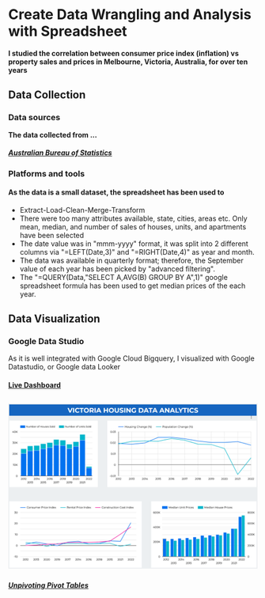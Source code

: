 # Create Data Wrangling and Analysis with Spreadsheet
**I studied the correlation between consumer price index (inflation) vs property sales and prices in Melbourne, Victoria, Australia, for over ten years**

## Data Collection
### Data sources
**The data collected from ...**
##### [Australian Bureau of Statistics](https://www.abs.gov.au/statistics/economy/price-indexes-and-inflation/consumer-price-index-australia/sep-quarter-2022#using-price-indexes)
### Platforms and tools
#### As the data is a small dataset, the spreadsheet has been used to
- Extract-Load-Clean-Merge-Transform
- There were too many attributes available, state, cities, areas etc. Only mean, median, and number of sales of houses, units, and apartments have been selected
- The date value was in "mmm-yyyy" format, it was split into 2 different columns via "=LEFT(Date,3)" and "=RIGHT(Date,4)" as year and month.
- The data was available in quarterly format; therefore, the September value of each year has been picked by "advanced filtering".
- The "=QUERY(Data,"SELECT A,AVG(B) GROUP BY A",1)" google spreadsheet formula has been used to get median prices of the each year.

## Data Visualization
### Google Data Studio
As it is well integrated with Google Cloud Bigquery, I visualized with Google Datastudio, or Google data Looker
#### [Live Dashboard](https://datastudio.google.com/reporting/ad368e2c-34ff-436b-a9d1-127288433fda)
## ![](https://github.com/Ahmet-Ozkaya/Data-Analytics/blob/main/victoria_housing_outlook_dashboard.png)

##### [Unpivoting Pivot Tables](https://docs.google.com/spreadsheets/d/12TBoX2UI_Yu2MA2ZN3p9f-cZsySE4et1slwpgjZbSzw/edit#gid=0)

